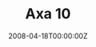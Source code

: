 ---
title: "Axa 10"
weight: 10
menu:
  main:
    parent: "axa-anul-i"
    name: "Axa 10"
    weight: 10
magazine-year: I
magazine-number: 10
date: 2008-04-18T00:00:00Z
day: vineri
meta: Cuviosul Ioan, ucenicul Sfântului Grigorie Decapolitul
quote: Nu scuipa în sus, că`ți cade pe obraz. 
quote-author: Proverbele Românilor. Iuliu A. ZANNE
note: săptămânal de antipolitică și cultură
issn: 1843-9179
images:
  - "images/0.jpg"
---